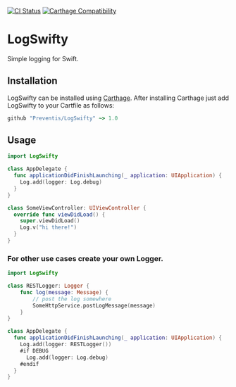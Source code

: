 [![CI Status](https://travis-ci.org/Preventis/LogSwifty.svg?branch=master)](https://travis-ci.org/Preventis/LogSwifty)
[![Carthage Compatibility](https://img.shields.io/badge/carthage-✓-e2c245.svg)](https://github.com/Carthage/Carthage/)

# LogSwifty

Simple logging for Swift.

## Installation

LogSwifty can be installed using [Carthage](https://github.com/Carthage/Carthage). After installing Carthage just add LogSwifty to your Cartfile as follows:

```ruby
github "Preventis/LogSwifty" ~> 1.0
```

## Usage

```swift
import LogSwifty

class AppDelegate {
  func applicationDidFinishLaunching(_ application: UIApplication) {
    Log.add(logger: Log.debug)
  }
}

class SomeViewController: UIViewController {
  override func viewDidLoad() {
    super.viewDidLoad()
    Log.v("hi there!")
  }
}
```

### For other use cases create your own Logger.

```swift
import LogSwifty

class RESTLogger: Logger {
    func log(message: Message) {
        // post the log somewhere
        SomeHttpService.postLogMessage(message)
    }
}

class AppDelegate {
  func applicationDidFinishLaunching(_ application: UIApplication) {
    Log.add(logger: RESTLogger())
    #if DEBUG
      Log.add(logger: Log.debug)
    #endif
  }
}
```
